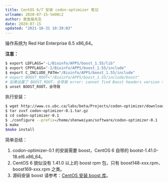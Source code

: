 ```yaml
---
title: CentOS 6/7 安装 codon-optimizer 笔记
urlname: 2020-07-15-tm90c2
author: 章鱼猫先生
date: 2020-07-15
updated: "2021-10-31 10:39:03"
---
```


操作系统为 Red Hat Enterprise 6.5 x86_64。

**注意：**

```bash
$ export LDFLAGS="-L/Bioinfo/APPS/boost_1.55/lib"
$ export CPPFLAGS="-I/Bioinfo/APPS/boost_1.55/include"
$ export C_INCLUDE_PATH="/Bioinfo/APPS/boost_1.55/include"
# export BOOST_ROOT="/Bioinfo/APPS/boost_1.55/include/boost"
# 如果设置了 BOOST_ROOT，会导致 error: cannot find Boost headers version >= 1.48.0 异常
$ unset BOOST_ROOT，会导致
```

执行安装：

```bash
$ wget http://www.cs.ubc.ca/labs/beta/Projects/codon-optimizer/downloads/codon-optimizer-0.1.tar.gz
$ tar zvxf codon-optimizer-0.1.tar.gz
$ cd codon-optimizer-0.1
$ ./configure --prefix=/home/shenweiyan/software/codon-optimizer-0.1
$ make
$make install
```

简单总结：

1.  codon-optimizer-0.1 的安装需要 boost，CentOS 6 自带的 bootst-1.41.0-18.el6.x86_64。
2.  CentOS 6 貌似没有 1.41.0 以上的 boost rpm 包，只有 boost148-xxx.rpm、boost169-xxx.rpm 之类。
3.  源码安装 boost 请参考：[CentOS 安装 boost 库](https://www.hotbak.net/key/CentOS65%E4%B8%8ABoost%E5%BA%93%E7%BC%96%E8%AF%91%E5%AE%89%E8%A3%85%E5%85%A8.html)。
